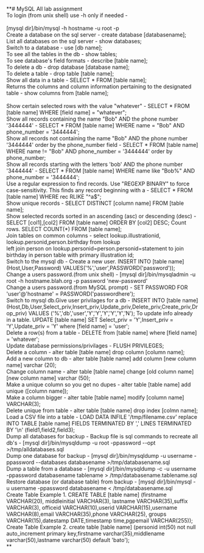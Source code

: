 **# MySQL
All lab assignment <br>
To login (from unix shell) use -h only if needed - <br>   
[mysql dir]/bin/mysql -h hostname -u root -p <br> 
Create a database on the sql server - create database [databasename];<br> 
List all databases on the sql server - show databases;<br> 
Switch to a database -	use [db name];<br> 
To see all the tables in the db - show tables;<br> 
To see database's field formats - describe [table name];<br> 
To delete a db - drop database [database name];<br> 
To delete a table - drop table [table name];<br> 
Show all data in a table - SELECT * FROM [table name];<br> 
Returns the columns and column information pertaining to the designated table - show columns from [table name];<br> 	
Show certain selected rows with the value "whatever" - SELECT * FROM [table name] WHERE [field name] = "whatever";	<br> 
Show all records containing the name "Bob" AND the phone number '3444444' - 	SELECT * FROM [table name] WHERE name = "Bob" AND phone_number = '3444444';	<br> 
Show all records not containing the name "Bob" AND the phone number '3444444' order by the phone_number field -	SELECT * FROM [table name] WHERE name != "Bob" AND phone_number = '3444444' order by phone_number;	<br> 
Show all records starting with the letters 'bob' AND the phone number '3444444'	 - SELECT * FROM [table name] WHERE name like "Bob%" AND phone_number = '3444444';	<br> 
Use a regular expression to find records. Use "REGEXP BINARY" to force case-sensitivity. This finds any record beginning with a -	SELECT * FROM [table name] WHERE rec RLIKE "^a$";	<br> 
Show unique records -	SELECT DISTINCT [column name] FROM [table name];<br> 
Show selected records sorted in an ascending (asc) or descending (desc) - SELECT [col1],[col2] FROM [table name] ORDER BY [col2] DESC;
Count rows.	SELECT COUNT(*) FROM [table name];	<br> 
Join tables on common columns -	select lookup.illustrationid, lookup.personid,person.birthday from lookup<br> 
left join person on lookup.personid=person.personid=statement to join birthday in person table with primary illustration id;<br> 
Switch to the mysql db -  Create a new user.	INSERT INTO [table name] (Host,User,Password) VALUES('%','user',PASSWORD('password'));<br> 
Change a users password.(from unix shell) - [mysql dir]/bin/mysqladmin -u root -h hostname.blah.org -p password 'new-password'<br> 
Change a users password.(from MySQL prompt) - SET PASSWORD FOR 'user'@'hostname' = PASSWORD('passwordhere');<br> 
Switch to mysql db.Give user privilages for a db - INSERT INTO [table name] <br> (Host,Db,User,Select_priv,Insert_priv,Update_priv,Delete_priv,Create_priv,Drop_priv) VALUES ('%','db','user','Y','Y','Y','Y','Y','N');
To update info already in a table.	UPDATE [table name] SET Select_priv = 'Y',Insert_priv = 'Y',Update_priv = 'Y' where [field name] = 'user';<br> 
Delete a row(s) from a table - DELETE from [table name] where [field name] = 'whatever';<br> 
Update database permissions/privilages - FLUSH PRIVILEGES;<br> 
Delete a column - alter table [table name] drop column [column name];<br> 
Add a new column to db - alter table [table name] add column [new column name] varchar (20);<br> 
Change column name - alter table [table name] change [old column name] [new column name] varchar (50);<br> 
Make a unique column so you get no dupes - alter table [table name] add unique ([column name]);<br> 
Make a column bigger - alter table [table name] modify [column name] VARCHAR(3);<br> 
Delete unique from table - alter table [table name] drop index [colmn name];<br> 
Load a CSV file into a table - LOAD DATA INFILE '/tmp/filename.csv' replace INTO TABLE [table name] FIELDS TERMINATED BY ',' LINES TERMINATED BY '\n' (field1,field2,field3);<br> 
Dump all databases for backup - Backup file is sql commands to recreate all db's -	[mysql dir]/bin/mysqldump -u root -ppassword --opt >/tmp/alldatabases.sql<br> 
Dump one database for backup -	[mysql dir]/bin/mysqldump -u username -ppassword --databases databasename >/tmp/databasename.sql<br> 
Dump a table from a database - [mysql dir]/bin/mysqldump -c -u username -ppassword databasename tablename > /tmp/databasename.tablename.sql<br> 
Restore database (or database table) from backup - [mysql dir]/bin/mysql -u username -ppassword databasename < /tmp/databasename.sql<br>
Create Table Example 1.	CREATE TABLE [table name] (firstname VARCHAR(20), middleinitial VARCHAR(3), lastname VARCHAR(35),suffix VARCHAR(3),
officeid VARCHAR(10),userid VARCHAR(15),username VARCHAR(8),email VARCHAR(35),phone VARCHAR(25), groups
VARCHAR(15),datestamp DATE,timestamp time,pgpemail VARCHAR(255));<br> 
Create Table Example 2.	create table [table name] (personid int(50) not null auto_increment primary key,firstname varchar(35),middlename varchar(50),lastname varchar(50) default 'bato');<br> **

